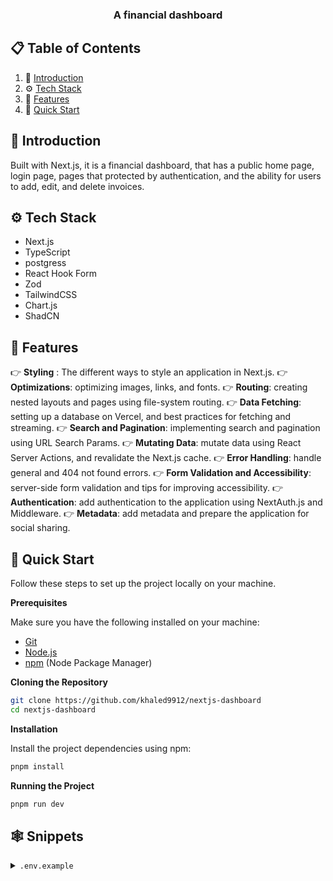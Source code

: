 <h3 align="center">A financial dashboard  </h3>

## 📋 <a name="table">Table of Contents</a>

1. 🤖 [Introduction](#introduction)
2. ⚙️ [Tech Stack](#tech-stack)
3. 🔋 [Features](#features)
4. 🤸 [Quick Start](#quick-start)

## <a name="introduction">🤖 Introduction</a>

Built with Next.js, it is a financial dashboard, that has a public home page, login page, pages that protected by authentication, and the ability for users to add, edit, and delete invoices.


## <a name="tech-stack">⚙️ Tech Stack</a>

- Next.js
- TypeScript
- postgress
- React Hook Form
- Zod
- TailwindCSS
- Chart.js
- ShadCN

## <a name="features">🔋 Features</a>

👉 **Styling** : The different ways to style an application in Next.js.
👉 **Optimizations**: optimizing images, links, and fonts.
👉 **Routing**:  creating nested layouts and pages using file-system routing.
👉 **Data Fetching**:  setting up a database on Vercel, and best practices for fetching and streaming.
👉 **Search and Pagination**:  implementing search and pagination using URL Search Params.
👉 **Mutating Data**: mutate data using React Server Actions, and revalidate the Next.js cache.
👉 **Error Handling**: handle general and 404 not found errors.
👉 **Form Validation and Accessibility**:  server-side form validation and tips for improving accessibility.
👉 **Authentication**: add authentication to the application using NextAuth.js and Middleware.
👉 **Metadata**: add metadata and prepare the application for social sharing.


## <a name="quick-start">🤸 Quick Start</a>

Follow these steps to set up the project locally on your machine.

**Prerequisites**

Make sure you have the following installed on your machine:

- [Git](https://git-scm.com/)
- [Node.js](https://nodejs.org/en)
- [npm](https://www.npmjs.com/) (Node Package Manager)

**Cloning the Repository**

```bash
git clone https://github.com/khaled9912/nextjs-dashboard
cd nextjs-dashboard
```

**Installation**

Install the project dependencies using npm:

```bash
pnpm install
```
**Running the Project**

```bash
pnpm run dev
```
## <a name="snippets">🕸️ Snippets</a>

<details>
<summary><code>.env.example</code></summary>

```env
POSTGRES_URL
POSTGRES_PRISMA_URL
POSTGRES_URL_NO_SSL
POSTGRES_URL_NON_POOLING
POSTGRES_USER
POSTGRES_HOST
POSTGRES_PASSWORD
POSTGRES_DATABASE
AUTH_SECRET
AUTH_URL
```

</details>